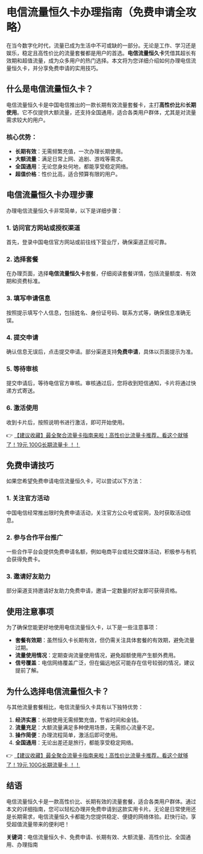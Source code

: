 # 电信流量恒久卡办理指南（免费申请全攻略）

在当今数字化时代，流量已成为生活中不可或缺的一部分。无论是工作、学习还是娱乐，稳定且高性价比的流量套餐都是用户的首选。**电信流量恒久卡**凭借其超长有效期和超值流量，成为众多用户的热门选择。本文将为您详细介绍如何办理电信流量恒久卡，并分享免费申请的实用技巧。

## 什么是电信流量恒久卡？

电信流量恒久卡是中国电信推出的一款长期有效流量套餐卡，主打**高性价比**和**长期使用**。它不仅提供大额流量，还支持全国通用，适合各类用户群体，尤其是对流量需求较大的用户。

### 核心优势：
- **长期有效**：无需频繁充值，一次办理长期使用。
- **大额流量**：满足日常上网、追剧、游戏等需求。
- **全国通用**：无论您身处何地，都能享受稳定网络。
- **超值价格**：性价比高，适合预算有限的用户。

## 电信流量恒久卡办理步骤

办理电信流量恒久卡非常简单，以下是详细步骤：

### 1. 访问官方网站或授权渠道
首先，登录中国电信官方网站或前往线下营业厅，确保渠道正规可靠。

### 2. 选择套餐
在办理页面，选择**电信流量恒久卡**套餐，仔细阅读套餐详情，包括流量额度、有效期和资费标准。

### 3. 填写申请信息
按照提示填写个人信息，包括姓名、身份证号码、联系方式等，确保信息准确无误。

### 4. 提交申请
确认信息无误后，点击提交申请。部分渠道支持**免费申请**，具体以页面提示为准。

### 5. 等待审核
提交申请后，等待电信官方审核。审核通过后，您将收到短信通知，卡片将通过快递方式寄送。

### 6. 激活使用
收到卡片后，按照说明书进行激活，即可开始使用。

👉 [【建议收藏】最全聚合流量卡指南来啦！高性价比流量卡推荐，看这个就够了！19元 100G长期流量卡 ！！](https://bit.ly/Liuliangka)

## 免费申请技巧

如果您希望免费申请电信流量恒久卡，可以尝试以下方法：

### 1. 关注官方活动
中国电信经常推出限时免费申请活动，关注官方公众号或官网，及时获取活动信息。

### 2. 参与合作平台推广
一些合作平台会提供免费申请名额，例如电商平台或社交媒体活动，积极参与有机会获得免费卡。

### 3. 邀请好友助力
部分渠道支持邀请好友助力免费申请，邀请一定数量的好友即可获得资格。

## 使用注意事项

为了确保您能更好地使用电信流量恒久卡，以下是一些注意事项：

- **套餐有效期**：虽然恒久卡长期有效，但仍需关注具体套餐的有效期，避免流量过期。
- **流量使用情况**：定期查询流量使用情况，避免超额使用产生额外费用。
- **信号覆盖**：电信网络覆盖广泛，但在偏远地区可能存在信号较弱的情况，建议提前了解。

## 为什么选择电信流量恒久卡？

与其他流量套餐相比，电信流量恒久卡具有以下独特优势：

1. **经济实惠**：长期使用无需频繁充值，节省时间和金钱。
2. **流量充足**：大额流量满足多种使用场景，无需担心流量不足。
3. **操作简便**：办理流程简单，激活后即可使用。
4. **全国通用**：无论出差还是旅行，都能享受稳定网络。

👉 [【建议收藏】最全聚合流量卡指南来啦！高性价比流量卡推荐，看这个就够了！19元 100G长期流量卡 ！！](https://bit.ly/Liuliangka)

## 结语

电信流量恒久卡是一款高性价比、长期有效的流量套餐，适合各类用户群体。通过本文的详细指南，您可以轻松办理并免费申请到这款实用卡片。无论是日常使用还是长期需求，电信流量恒久卡都能为您提供稳定、便捷的网络体验。赶快行动，享受超值流量带来的便利吧！

**关键词**：电信流量恒久卡、免费申请、长期有效、大额流量、高性价比、全国通用、办理指南